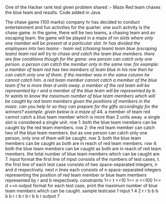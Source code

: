 One of the Hacker rank test given problem shared :-
Maze Red team chases the blue team and results. Code added in Java

The chase game (100 marks) 
company hr has decided to conduct entertainment and fun activities for the quarter. one such activity is the chase game. in the game, there will be two teams, a chasing team and an escaping team. the game will be played in a maze of n*n slots where only one member will be present at a particular slot. 
hr has divided the employees into two teams - team red (chasing team) 
team blue (escaping team) 
team red will try to chase and catch the team blue members. there are few conditions though for the game: 
one person can catch only one person. 
a person can catch the member only in the same row. 
for example: a member of team red has two members of team blue in his row then he can catch only one of them. if the member was in the same column he cannot catch him. 
a red team member cannot catch a member of the blue team if he is more than d units away. a member of the red team will be represented by r and a member of the blue team will be represented by b. hr wants to know the maximum number of blue team members which will be caught by red team members given the positions of members in the maze. can you help hr so they can prepare for the gifts accordingly for the winners? 
example: 
given below is a maze of 4*4. a member of team red cannot catch a blue team member which is more than 2 units away. a single slot is considered a single unit. row 1: both the blue team members can be caught by the red team members. 
row 2: the red team member can catch two of the blue team members. but as one person can catch only one person, only one of them will be caught. 
row 3: both the blue team members can be caught as both are in reach of red team members. 
row 4: both the blue team members can be caught as both are in reach of red team members. 
the total number of blue team members which can be caught are 7. 
input format 
the first line of input consists of the numbers of test cases, t. 
the first line of each test case consists of two space-separated integers, n and d respectively. 
next n lines each consists of n space-separated integers representing the position of red team member or blue team members represented by r and b respectively. 
constraints 
1&lt;= t &lt;=10 
1&lt;= n &lt;=100 
1&lt;= d &lt;=n 
output format 
for each test case, print the maximum number of blue team members which can be caught. 
sample testcase 1 
input 
1 
4 2 
r r b b 
b b b r 
r b r b 
r b b r 
output 
7

